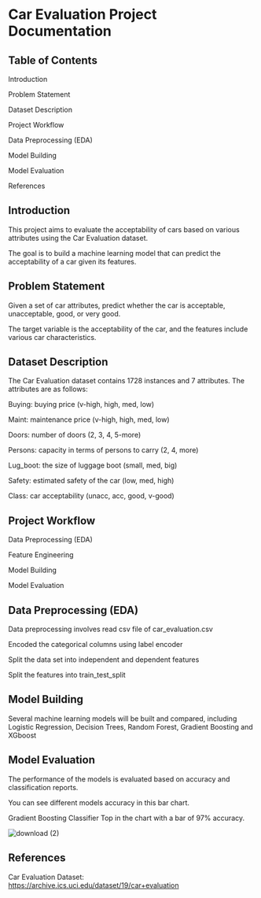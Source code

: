 # Car Evaluation Project Documentation


## Table of Contents

Introduction

Problem Statement

Dataset Description

Project Workflow

Data Preprocessing (EDA)

Model Building

Model Evaluation

References



## Introduction

This project aims to evaluate the acceptability of cars based on various attributes using the Car Evaluation dataset. 

The goal is to build a machine learning model that can predict the acceptability of a car given its features.


## Problem Statement

Given a set of car attributes, predict whether the car is acceptable, unacceptable, good, or very good.

The target variable is the acceptability of the car, and the features include various car characteristics.


## Dataset Description

The Car Evaluation dataset contains 1728 instances and 7 attributes. The attributes are as follows:

Buying: buying price (v-high, high, med, low)

Maint: maintenance price (v-high, high, med, low)

Doors: number of doors (2, 3, 4, 5-more)

Persons: capacity in terms of persons to carry (2, 4, more)

Lug_boot: the size of luggage boot (small, med, big)

Safety: estimated safety of the car (low, med, high)

Class: car acceptability (unacc, acc, good, v-good)




## Project Workflow

Data Preprocessing (EDA)

Feature Engineering

Model Building

Model Evaluation




## Data Preprocessing (EDA)

Data preprocessing involves read csv file of car_evaluation.csv 

Encoded the categorical columns using label encoder 

Split the data set into independent and dependent features 

Split the features into train_test_split



## Model Building

Several machine learning models will be built and compared, including  Logistic Regression, Decision Trees, Random Forest, Gradient Boosting and XGboost 



## Model Evaluation

The performance of the models is evaluated based on accuracy and classification reports.

You can see different models accuracy in this bar chart.

Gradient Boosting Classifier Top in the chart with a bar of 97% accuracy.

![download (2)](https://github.com/Aniket894/Car_Evaluation_Classification_/assets/134599961/e82c32de-b49e-4c07-b859-0ce8d95f995b)


## References

Car Evaluation Dataset: https://archive.ics.uci.edu/dataset/19/car+evaluation
